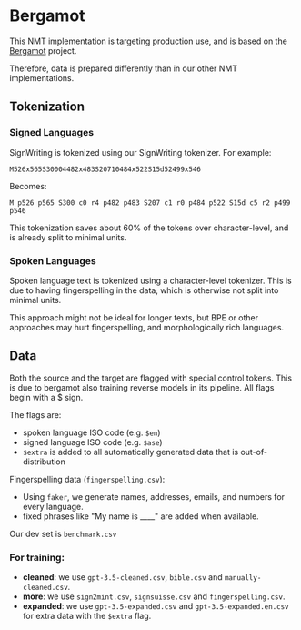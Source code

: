 # Bergamot

This NMT implementation is targeting production use, and is based on the [Bergamot](https://browser.mt/) project.

Therefore, data is prepared differently than in our other NMT implementations.

## Tokenization

### Signed Languages

SignWriting is tokenized using our SignWriting tokenizer. For example:

```
M526x565S30004482x483S20710484x522S15d52499x546
```

Becomes:

```
M p526 p565 S300 c0 r4 p482 p483 S207 c1 r0 p484 p522 S15d c5 r2 p499 p546
```

This tokenization saves about 60% of the tokens over character-level, and is already split to minimal units.

### Spoken Languages

Spoken language text is tokenized using a character-level tokenizer.
This is due to having fingerspelling in the data, which is otherwise not split into minimal units.

This approach might not be ideal for longer texts, but BPE or other approaches may hurt fingerspelling, and
morphologically rich languages.

## Data

Both the source and the target are flagged with special control tokens.
This is due to bergamot also training reverse models in its pipeline.
All flags begin with a $ sign.

The flags are:

- spoken language ISO code (e.g. `$en`)
- signed language ISO code (e.g. `$ase`)
- `$extra` is added to all automatically generated data that is out-of-distribution

Fingerspelling data (`fingerspelling.csv`):

- Using `faker`, we generate names, addresses, emails, and numbers for every language.
- fixed phrases like "My name is ____" are added when available.


Our dev set is `benchmark.csv`

### For training:

- **cleaned**: we use `gpt-3.5-cleaned.csv`, `bible.csv` and `manually-cleaned.csv`. 
- **more**: we use `sign2mint.csv`, `signsuisse.csv` and `fingerspelling.csv`.
- **expanded**: we use `gpt-3.5-expanded.csv` and `gpt-3.5-expanded.en.csv` for extra data with the `$extra` flag.